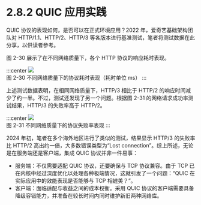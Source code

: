 # 2.8.2 QUIC 应用实践

QUIC 协议的表现如何，是否可以在正式环境应用？2022 年，爱奇艺基础架构团队对 HTTP/1.1、HTTP/2、HTTP/3 等各版本进行基准测试，笔者将测试数据在此分享，以供读者参考。

图 2-30 展示了在不同网络质量下，各个 HTTP 协议的响应耗时表现。

:::center
  ![](../assets/quic-1.png)<br/>
 图 2-30 不同网络质量下的协议耗时表现（耗时单位 ms）
:::

上述测试数据表明，在相同网络质量下，HTTP/3 相比于 HTTP/2 的响应时间减少了约一半。不过，测试还发现了另一个问题。根据图 2-31 的网络请求成功率测试结果，HTTP/3 的失败率高于 HTTP/2。

:::center
  ![](../assets/quic-3.png)<br/>
 图 2-31 不同网络质量下的协议失败率表现
:::

2024 年初，笔者在多个海外地区进行了类似的测试，结果显示 HTTP/3 的失败率比 HTTP/2 高出约一倍，大多数错误类型为“Lost connection”。综上所述，无论是在服务端还是客户端，集成 QUIC 协议并非一件易事：

- 服务端：不仅需要适配 QUIC 协议，还要确保与 TCP 协议兼容。由于 TCP 已在内核中经过深度优化以处理各种极端情况，这就引发了一个问题：“QUIC 在实际应用中的效能表现是否能够与 TCP 相媲美？”。
- 客户端：面临适配与收益之间的成本权衡。采用 QUIC 协议的客户端需要具备降级容错能力，并准备在较长时间内同时维护新旧两种网络库。